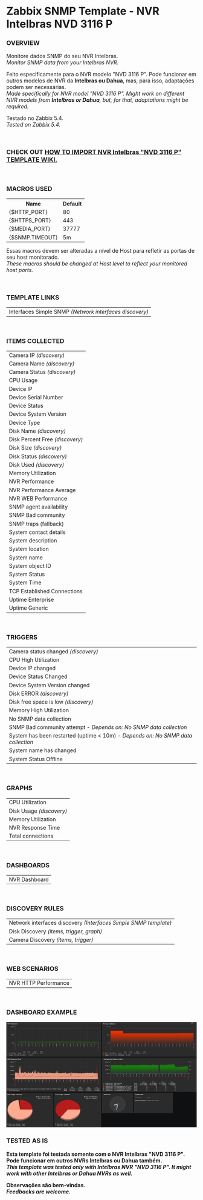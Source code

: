 # Zabbix SNMP Template - NVR Intelbras NVD 3116 P

### OVERVIEW

<p>
Monitore dados SNMP do seu NVR Intelbras.
<BR><i>Monitor SNMP data from your Intelbras NVR.</i>

Feito especificamente para o NVR modelo "NVD 3116 P". Pode funcionar em outros modelos de NVR da <b>Intelbras ou Dahua</b>, mas, para isso, adaptações podem ser necessárias.
<BR><i>Made specifically for NVR model "NVD 3116 P". Might work on different NVR models from <b>Intelbras or Dahua</b>, but, for that, adaptations might be required.</i>

Testado no Zabbix 5.4.
<BR><i>Tested on Zabbix 5.4.</i>
</p>
<BR>


### CHECK OUT <a href="https://github.com/diasdmhub/Intelbras_NVD3116P_Template/wiki">HOW TO IMPORT NVR Intelbras "NVD 3116 P" TEMPLATE WIKI.</a>
<BR>

<!--
<style>
  table {
        font-family: inherit;
        border-collapse: collapse;
        width: 100%;
  }
  td, th {
	    border: 1px solid #dddddd;
	    text-align: left;
	    padding: 8px;
  }
  tr:nth-child(even) {
        background-color: #dddddd;
  }
</style>
-->


### MACROS USED
<table>
    <tr>
	    <th><b>Name</b></th>
	    <th><b>Default</b></th>
	</tr>
	<tr>
        <td>{$HTTP_PORT}</td>
		<td>80</td>
	<tr>
        <td>{$HTTPS_PORT}</td>
        <td>443</td>
	<tr>
        <td>{$MEDIA_PORT}</td>
        <td>37777</td>
	<tr>
        <td>{$SNMP.TIMEOUT}</td>
        <td>5m</td>
	</tr>
</table>

<p>Essas macros devem ser alteradas a nível de Host para refletir as portas de seu host monitorado.
<BR><i>These macros should be changed at Host level to reflect your monitored host ports.</i></p>
<BR>


### TEMPLATE LINKS
<table>
    <tr>
        <td>Interfaces Simple SNMP <i>(Network interfaces discovery)</i></td>
	</tr>
</table>
<BR>


### ITEMS COLLECTED
<table>
	<tr>
        <td>Camera IP <i>(discovery)</i></td>
  </tr>
	<tr>
        <td>Camera Name <i>(discovery)</i></td>
  </tr>
	<tr>
        <td>Camera Status <i>(discovery)</i></td>
  </tr>
	<tr>
        <td>CPU Usage</td>
  </tr>
	<tr>
        <td>Device IP</td>
  </tr>
	<tr>
        <td>Device Serial Number</td>
  </tr>
	<tr>
        <td>Device Status</td>
  </tr>
	<tr>
        <td>Device System Version</td>
  </tr>
	<tr>
        <td>Device Type</td>
  </tr>
	<tr>
        <td>Disk Name <i>(discovery)</i></td>
  </tr>
	<tr>
        <td>Disk Percent Free <i>(discovery)</i></td>
  </tr>
	<tr>
        <td>Disk Size <i>(discovery)</i></td>
  </tr>
	<tr>
        <td>Disk Status <i>(discovery)</i></td>
  </tr>
	<tr>
        <td>Disk Used <i>(discovery)</i></td>
  </tr>
	<tr>
        <td>Memory Utilization</td>
  </tr>
	<tr>
        <td>NVR Performance</td>
  </tr>
	<tr>
        <td>NVR Performance Average</td>
  </tr>
	<tr>
        <td>NVR WEB Performance</td>
  </tr>
	<tr>
        <td>SNMP agent availability</td>
  </tr>
	<tr>
        <td>SNMP Bad community</td>
  </tr>
	<tr>
        <td>SNMP traps (fallback)</td>
  </tr>
	<tr>
        <td>System contact details</td>
  </tr>
	<tr>
        <td>System description</td>
  </tr>
	<tr>
        <td>System location</td>
  </tr>
	<tr>
        <td>System name</td>
  </tr>
	<tr>
        <td>System object ID</td>
  </tr>
	<tr>
        <td>System Status</td>
  </tr>
	<tr>
        <td>System Time</td>
  </tr>
	<tr>
        <td>TCP Established Connections</td>
  </tr>
	<tr>
        <td>Uptime Enterprise</td>
  </tr>
	<tr>
        <td>Uptime Generic</td>
  </tr>
</table>
<BR>


### TRIGGERS
<table>
  <tr>
        <td>Camera status changed <i>(discovery)</i></td>
  </tr>
  <tr>
        <td>CPU High Utilization</td>
  </tr>
  <tr>
        <td>Device IP changed</td>
  </tr>
  <tr>
        <td>Device Status Changed</td>
  </tr>
  <tr>
        <td>Device System Version changed</td>
  </tr>
  <tr>
        <td>Disk ERROR <i>(discovery)</i></td>
  </tr>
  <tr>
        <td>Disk free space is low <i>(discovery)</i></td>
  </tr>
  <tr>
        <td>Memory High Utilization</td>
  </tr>
  <tr>
        <td>No SNMP data collection</td>
  </tr>
  <tr>
        <td>SNMP Bad community attempt - <i>Depends on: No SNMP data collection</i></td>
  </tr>
  <tr>
        <td>System has been restarted (uptime < 10m) - <i>Depends on: No SNMP data collection</i></td>
  </tr>
  <tr>
        <td>System name has changed</td>
  </tr>
  <tr>
        <td>System Status Offline</td>
  </tr>
</table>
<BR>


### GRAPHS
<table>
  <tr>
        <td>CPU Utilization</td>
  </tr>
	<tr>
        <td>Disk Usage <i>(discovery)</i></td>
  </tr>
	<tr>
        <td>Memory Utilization</td>
  </tr>
	<tr>
        <td>NVR Response Time</td>
  </tr>
	<tr>
        <td>Total connections</td>
  </tr>
</table>
<BR>


### DASHBOARDS
<table>
	<tr>
        <td>NVR Dashboard</td>
  </tr>
</table>
<BR>


### DISCOVERY RULES
<table>
	<tr>
        <td>Network interfaces discovery <i>(Interfaces Simple SNMP template)</i></td>
  </tr>
	<tr>
        <td>Disk Discovery <i>(items, trigger, graph)</i></td>
  </tr>
	<tr>
        <td>Camera Discovery <i>(items, trigger)</i></td>
  </tr>
</table>
<BR>


### WEB SCENARIOS
<table>
	<tr>
        <td>NVR HTTP Performance</td>
  </tr>
</table>
<BR>


### DASHBOARD EXAMPLE
<img src="NVR_Dashboard.png" alt="Dashboard example">
<BR>


### TESTED AS IS

<p><b>
  Esta template foi testada somente com o NVR Intelbras "NVD 3116 P". Pode funcionar em outros NVRs Intelbras ou Dahua também.
  <BR><i>This template was tested only with Intelbras NVR "NVD 3116 P". It might work with other Intelbras or Dahua NVRs as well.</i>

  Observações são bem-vindas.
  <BR><i>Feedbacks are welcome.</i>
</b></p>
